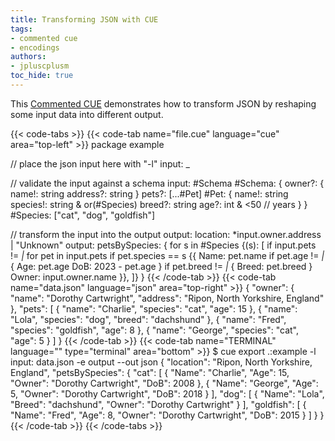 ```yaml
---
title: Transforming JSON with CUE
tags:
- commented cue
- encodings
authors:
- jpluscplusm
toc_hide: true
---
```


This [Commented CUE](/docs/howto/about-these-guides/#commented-cue-guides)
demonstrates how to transform JSON by reshaping some input data into different
output.

{{< code-tabs >}}
{{< code-tab name="file.cue" language="cue"  area="top-left" >}}
package example

// place the json input here with "-l"
input: _

// validate the input against a schema
input: #Schema
#Schema: {
	owner?: {
		name!:    string
		address?: string
	}
	pets?: [...#Pet]
	#Pet: {
		name!:    string
		species!: string & or(#Species)
		breed?:   string
		age?:     int & <50 // years
	}
}
#Species: ["cat", "dog", "goldfish"]

// transform the input into the output
output: location: *input.owner.address | "Unknown"
output: petsBySpecies: {
	for s in #Species {(s): [
		if input.pets != _|_
		for pet in input.pets
		if pet.species == s {{
			Name: pet.name
			if pet.age != _|_ {
				Age: pet.age
				DoB: 2023 - pet.age
			}
			if pet.breed != _|_ {
				Breed: pet.breed
			}
			Owner: input.owner.name
		}},
	]}
}
{{< /code-tab >}}
{{< code-tab name="data.json" language="json"  area="top-right" >}}
{
    "owner": {
        "name": "Dorothy Cartwright",
        "address": "Ripon, North Yorkshire, England"
    },
    "pets": [
        {
            "name": "Charlie",
            "species": "cat",
            "age": 15
        },
        {
            "name": "Lola",
            "species": "dog",
            "breed": "dachshund"
        },
        {
            "name": "Fred",
            "species": "goldfish",
            "age": 8
        },
        {
            "name": "George",
            "species": "cat",
            "age": 5
        }
    ]
}
{{< /code-tab >}}
{{< code-tab name="TERMINAL" language="" type="terminal" area="bottom" >}}
$ cue export .:example -l input: data.json -e output --out json
{
    "location": "Ripon, North Yorkshire, England",
    "petsBySpecies": {
        "cat": [
            {
                "Name": "Charlie",
                "Age": 15,
                "Owner": "Dorothy Cartwright",
                "DoB": 2008
            },
            {
                "Name": "George",
                "Age": 5,
                "Owner": "Dorothy Cartwright",
                "DoB": 2018
            }
        ],
        "dog": [
            {
                "Name": "Lola",
                "Breed": "dachshund",
                "Owner": "Dorothy Cartwright"
            }
        ],
        "goldfish": [
            {
                "Name": "Fred",
                "Age": 8,
                "Owner": "Dorothy Cartwright",
                "DoB": 2015
            }
        ]
    }
}
{{< /code-tab >}}
{{< /code-tabs >}}

<!-- TODO

## Related content

-->
